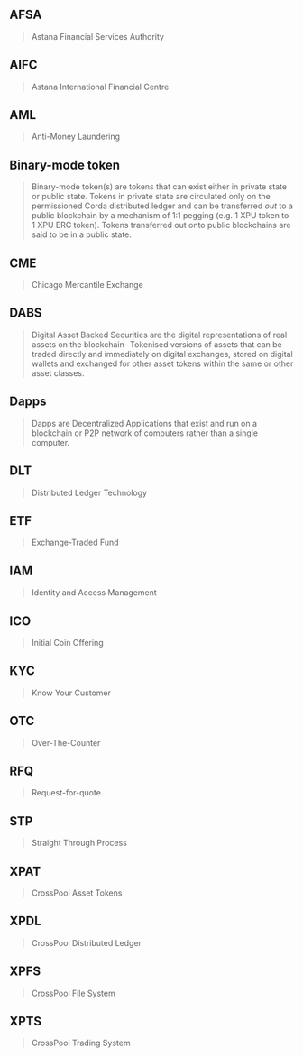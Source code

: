 ## AFSA

> Astana Financial Services Authority 

## AIFC

> Astana International Financial Centre 

## AML

> Anti-Money Laundering 

## Binary-mode token

> Binary-mode token(s) are tokens that can exist either in private state or public state. 
Tokens in private state are circulated only on the permissioned Corda distributed ledger and can be transferred _out_ to a public blockchain by a mechanism of 1:1 pegging (e.g.  1 XPU token to 1 XPU ERC token). 
Tokens transferred out onto public blockchains are said to be in a public state.

## CME

> Chicago Mercantile Exchange 

## DABS

> Digital Asset Backed Securities are the digital representations of real assets on the blockchain- Tokenised versions of assets that can be traded directly and immediately on digital exchanges, stored on digital wallets and exchanged for other asset tokens within the same or other asset classes.

## Dapps

> Dapps are Decentralized Applications that exist and run on a blockchain or P2P network of computers rather than a single computer.

## DLT

> Distributed Ledger Technology 

## ETF

> Exchange-Traded Fund 

## IAM

> Identity and Access Management 

## ICO

> Initial Coin Offering 

## KYC

> Know Your Customer 

## OTC

> Over-The-Counter 

## RFQ

> Request-for-quote 

## STP

> Straight Through Process 

## XPAT

> CrossPool Asset Tokens 

## XPDL

> CrossPool Distributed Ledger 

## XPFS

> CrossPool File System 

## XPTS

> CrossPool Trading System
